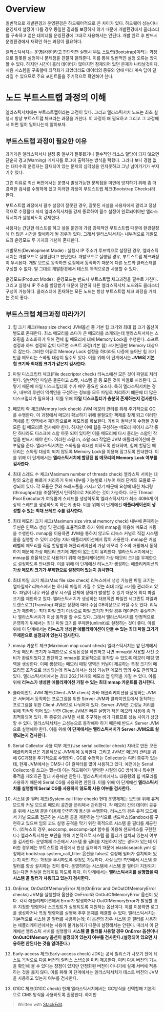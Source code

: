 # Overview

일반적으로 개발환경과 운영환경은 하드웨어적으로 큰 차이가 있다. 하드웨어 성능이나 운영체제 설정이 다를 경우 동일한 결과를 보장하지 않기 때문에 개발환경에서 클러스터를 구축하고 얻은 데이터를 운영환경에 그대로 사용해서는 안된다. 개발 완료 후 반드시 운영환경에서 재확인 하는 과정이 필요하다. 

엘라스틱서치는 운영환경이라고 판단되면 실행시 부트 스트랩(Bootstrap)이라는 과정으로 잘못된 설정이나 문제점을 친절히 알려준다. 이를 통해 일반적인 설정 오류는 방지할 수 있다. 하지만 시간이 흘러 데이터가 많아지면 잠재되어 있던 문제가 나타날것이다. 처음 시스템을 구축할때 최적화가 되었더라도 데이터의 종류와 양에 따라 계속 답이 달라질 수 있으므로 주요 포인트들을 주기적으로 확인해야 한다. 

# 노드 부트스트랩 과정의 이해

엘라스틱서치에는 부트스트랩이라는 과정이 있다. 그리고 엘라스틱서치 노드는 최초 실행시 항상 부트스트랩 체크라는 과정을 거친다. 이 과정이 왜 필요하고 그리고 그 과정에서 어떤 일이 일어나는지 알아보자.

## 부트스트랩 과정이 필요한 이유

과거게은 엘라스틱서치 설정 중 일부가 잘못됬거나 필수적인 리소스 할당이 되지 않으면 단순히 경고(Warning) 메세지를 로그에 출력하는 방식을 택했다. 그러다 보니 경험 없는 대다수의 운영자는 잠재되어 있는 문제의 심각성을 인지못하고 그냥 넘어가기가 부지기수 였다. 

그런 이유로 최신 버전에서는 운영시 발생가능한 문제점을 미연에 방지하기 위해 좀 더 강력한 검사를 수행하게 됬고 이러한 과정이 부트스트랩 체크(Bootstrap Checks)라 한다. 

부트스트랩 과정에서 필수 설정이 잘못된 경우, 잘못된 사실을 사용자에게 알리고 정상적으로 수정될때 까지 엘라스틱서치를 강제 종료하여 필수 설정이 완료되어야만 엘라스틱서치가 실행되도록 강제한다. 

사용자는 간단한 테스트를 하고 싶을 뿐인데 가끔 강제적인 부트스트랩 때문에 환경설정에 더 많은 시간을 할애하게 될 경우가 있다. 그래서 엘라스틱서치는 내부적으로 개발모드와 운영모드 두 가지의 개념이 존재한다. 

개발모드(Development Mode)
: 실행시 IP 주소가 루프백으로 설정된 경우, 엘라스틱서치는 개발모드로 실행된다고 판단한다. 개발모드로 실행될 경우, 부트스트랩 체크과정이 무시된다. 개발 모드로 동작하면 로컬에서 동작하기 때문에 다른 노드와 클러스터를 구성할 수 없다. 말 그대로 개발환경에서 테스트 목적으로만 사용할 수 있다.

운영모드(Product Mode)
: 운영모드는 반드시 부트스트랩 체크과정을 필수로 거친다. 그리고 실행시 IP 주소를 할당받기 때문에 당연히 다른 엘라스틱서치 노드와도 클러스터 구성이 가능하다. 클러스터에 존재하는 모든 노드는 항상 부트스트랩 체크 과정을 거치는 것이 좋다.


## 부트스크랩 체크과정 따라가기

1. 힙 크기 체크(Heap size check)
JVM옵션 중 기본 힙 크기와 최대 힙 크기 옵션이 별도로 존재한다. 최소 메모리를 쓰다가 큰 메모리를 쓰게되는데 엘라스틱서치는 스와핑을 최소화하기 위해 전체 힙 메모리에 대해 Memory Lock을 수행한다. 소프트 설정과 하드 설정의 값이 다르면 소프트 과정(기본 힙) 크기만큼만 Memory 대상으로 잡는다. 그러한 이유로 Memory Lock 설정을 하더라도 나증에 늘어난 힙 크기만큼 메모리는 스와핑 대상이 될수도 있다. 이를 위해 이 단계에서는 **JVM의 기본 힙 크기와 최대힙 크기가 같은지 검사한다.**

2. 파일 디스크립터 체크(File descriptor check)
리눅스에선 모든 것이 파일로 처리된다.  일반적인 파일은 물론이고 소켓, 시스템 콜 등 모든 것이 파일로 처리된다. 그렇기 때문에 파일 디스크립터의 수가 매우 중요한 요소다. 특히 엘라스틱서치는 경우, 내부의 루씬이 역색인을 구성하는 정보를 모두 파일로 처리하기 떄문에 더 많은 디스크립터가 필요하다. 이를 위해 **파일 디스크립터가 충분히 존재하는지 검사한다.**

3. 메모리 락 체크(Memory lock check)
JVM 메모리 관리를 위해 주기적으로 GC를 수행한다. 이 과정에서 메모리 확보하기 위해 불필요한 객체를 찾게 되고 이러한 객체를 힙 영역에서 제거함으로써 메모리를 확보한다. 가비지 컬렉션이 수행될 경우 모든 힙 메모리르 검사해야 한다. 하지만 이때 힙을 구성하는 메모리 페이지 조각 중 단 하나라도 디스크에 스왑 아웃 되어 있다면 이를 메모리에 다시 올리는 스왑인 작업을 반드시 해야 한다. 이러한 스왑 in, 스왑 out 작업은 JVM 애플리케이션에 큰 부담을 준다. 엘라스틱서치는 스와핑을 최대한 피하도록 안내하며, 힙에 할당된 메모리는 스와핑 대상이 되지 않도록 Memory Lock을 이용해 잠그도록 안내한다. 이를 위해 이 단계에서는 **엘라스틱서치에 할당된 힙 메모리의 Memory Lock 여부를 검사한다.** 

4. 최대 스레드 수 체크(Maximum number of threads check)
엘라스틱 서치는 대량의 요청을 빠르게 처리하기 위해 내부를 기능별로 나누어 여러 단계의 모듈로 구성되어 있다. 각 모듈은 큐와 쓰레드풀을 가지고 있기 때문에 요청에 대한 처리량(throughput)을 조절하면서 탄력적으로 처리하는 것이 가능하다. 모든 Thread Pool Executor가 여유롭게 스레드를 생성하도록 엘라스틱서치가 최소 4096개 이상의 스레드를 생성하도록 하는게 좋다. 이를 위해 이 단계에선 **애플리케이션이 생성할 수 있는 최대 쓰레드 수를 검사한다.** 

5. 최대 메모리 크기 체크(Maximum size virtual memory check)
내부에 존재하는 루씬은 인덱스 생성 및 관리를 효율적으로 하기 위해 mmap을 이용해 메모리 매핑을 수행한다. mmap을 이용하면 JVM을 통하지 않고도 리눅스 커널로 직접 시스템 콜을 실행할 수 있어 고성능 자바 애플리케이션에서 많이 사용한다. mmap은 커널 레벨의 메모리를 직접 할당받아 애플리케이션의 가상 메모리 주소의 매핑해서 동작하기 때문에 가상 메모리 크기에 제한이 없는것이 유리한다. 엘라스틱서치에서는 mmap를 효율적으로 사용하기 위해 애플리케이션의 가상 메모리 크기를 무제한으로 설정하도록 안내한다. 이를 위해 이 단계에선 리눅스가 생성하는 애플리케이션의 **가상 메모리 크기가 무제한으로 설정되어 있는지 검사한다.** 

6. 최대 파일 크기 체크(Max file size check)
리눅스에서 생성 가능한 파일 크기는 얼마일까? 리눅스에서는 하나의 파일이 가질 수 있는 최대 파일 크기를 관리하고 있다. 파일이 너무 커질 경우 시스템 전체에 장애가 발생할 수 있기 때문에 최디 파일 크기를 제한하고 있다. 엘라스틱서치가 생성하는 대표적인 파일인 세그먼트 파일과 트랜스로그(Translog) 파일은 상황에 따라 수십  GB이상으로 커질 수도 있다. 리눅스가 제한하는 최대 파일 크기 이상으로 파일 크기가 커질 경우 데이터가 유실되거나 엘라스틱서치가 이상 동작을 할 수도 있다. 그래서 엘라스틱서치를 안정적으로 운영하기 위해서는 최대 파일 크기를 무제한(unlimit)로 설정하는 것이 좋다. 이를 위해 이 단계에서는 **리눅스가 생성한 애플리케이션이 만들 수 있는 최대 파일 크기가 무제한으로 설정되어 있는지 검사한다.** 

7. mmap 카운트 체크(Maximum map count check)
엘라스틱서치는 앞 단계에서 가상 메모리 크기가 무제한으로 설정된것을 확인하고 나면 mmap을 사용할 사전 준비가 완료되었다고 판단하고 mmap를 효율적으로 동작할 수 있도록 메모리 매핑 영역을 생성한다. 이때 생성되는 메모리 매핑 영역은 커널이 제공하는 특정 크기의 메모리맵 조각으로 생성되는데 리눅스에서는 생성 가능한 메모리 맵의 수도 관리하고 있다. 엘라스틱서치에서는 최대 262,114개의 메모리 맵 영역을 가질 수 있다. 이를 위해 **리눅스가 생성한 애플리케이션 가질 수 있는 최대 mmap 카운트를 검사한다.** 

8. 클라이언트 JVM 체크(Client JVM check)
자바 애플리케이션을 실행하는 JVM은 서버에서 동작하는 프로그램을 위한 Server JVM과 클라이언트에서 동작하는 프로그램을 위한 Client JVM으로 나뉘어져 있다. Server JVM은 고성능 처리를 위해 최적화 되어 있는 반면 Client JVM은 빠른 실행과 적은 메모리 사용에 좀 더 최적화되어 있다. 두 종류의 JVM은 서로 추구하는 바가 다르므로 성능 차이가 상당할 수 있다. 엘라스틱서치는 고성능으로 동작해야 하기 때문에 반드시 Server JVM으로 실행해야 한다. 이를 위해 **이 단계에서는 엘라스틱서치가 Server JVM으로 실행되는지 검사한다.** 

9. Serial Collector 사용 여부 체크(Use serial collector check)
자바로 만든 모든 애플리케이션은 기본적으로 JVM위에 동작한다. 그리고 JVM은 메모리 관리를 위해 GC과정을 주기적으로 수행한다. GC를 수행하는 Collector는 여러 종류가 있는데, 현재 JVM에서는 CMS나 G1 컬렉터를 많이 사용하고 있다. 예전에는 Serial Collector를 쓰고는 했는데 이는 하드웨어가 열악한 시절의 GC 방식이나 특수한 목적을 제외하곤 절대 사용해선 안된다. 엘라스틱서치에서느 대용량의 힙 메모리를 사용하기 때문에 Serial CG를 사용하면 안된다. 이를 위해 이 단계에선 **엘라스틱서치를 실행할때 Serial CG를 사용하지 않도록 사용 여부를 검사한다.** 

10. 시스템 콜 필터 체크(System call filter check)
현대 운영체제는 보안을 위해 유저 모드와 커널 모드로 메모리 공간을 분리해서 관리한다. 각 메모리 간의 데이터 공유를 위해 시스템 콜을 이용해 안전하게 통신을 수행한다. 리눅스의 경우 유저 모드에서 커널 모드로 접근하는 시스템 콜을 제한하는 방식으로 샌드박스(Sandbox)를 구현하고 있으며 임의 코드 실행 공격을 막기 위한 목적으로 시스템 콜 필터를 제공한다. (리눅스의 경우, seccomp, seccomp-bpf 함수를 이용해 샌드박스를 구현한다.) 엘라스틱서치는 보안을 위해 기본적으로 시스템 콜 필터가 설치되 있는지 여부를 검사한다. 운영체제 수준에서 시스템 콜 필터를 지원하지 않는 경우가 있는데 이러한 경우에는 부트스트랩 과정에서 한상 실패하기 때문에 elasticsearch.yml 설정에서 bootstrap.system_call_filter 옵션을 false로 설정해 필터가 설치되어 있는지 확인 하는 과정을 무시하도록 설정도 가능하다. 사실 보안 측면에서 시스템 콜 필터를 항상 설치하는 것이 좋다. 운영하려는 시스템에 시스템 콜 필터가 지원되지 않는다면 커널을 업데이트 하도록 하자. 이 단계에서는 **엘라스틱서치를 실행했을 때 시스템 콜 필터가 사용되고 있는지 검사한다.** 

11. OnError, OnOutOfMemoryError 체크(OnError and OnOutOfMemoryError checks)
JVM을 실행할때 옵션중 OnError와 OnOutOfMemoryError 옵션이 있다. 각각 애플리케이션에서 Error가 발생하거나 OutOfMemoryError가 발생할 경우 지정한 명령어나 스크립트가 실행되도록 지원하는 옵션이다. 이를 이용하면 로그를 생성하거나 특정 명령어를 실행해 추후 문제를 해결할 수 있다. 엘라스틱서치는 기본적으로 시스템 콜 필터를 사용하는데, 이 옵션의 경우 시스템 콜 필터를 사용하는 애플리케이션에서는 사용이 불가능하기 때문에 설정해서는 안된다. 따라서 이 단계에선 엘라스틱 서치를 실행할때 **시스템 콜 필터를 사용할 경우 OnError 옵션이나 OnOutOfMemory 옵션이 설정되어 있는지 여부를 검사한다.(설정되어 있으면 사용하면 안된다는 것을 알려준다.)** 

12. Early-access 체크(Early-access check)
JDK는 공식 릴리스가 나오기 전에 테스트 목적으로 다음 버전의 릴리스 스냅숏을 미리 제공한다. 미리 다음 버전의 기능을 확인해 볼 수 있다는 장점이 있지만 안정화된 버전이 아니기에 실제 서버에 적용하는 것을 옳지 않다. 이를 위해 이 단계에서는 엘라스틱서치가 테스트 버전의 JVM을 사용하고 있는지 여부를 검사한다. 

13. G1GC 체크(G1GC check)
현재 엘라스틱서치에서는 GC방식을 선택할때 기본적으로 CMS 방식을 사용하도록 권장한다. 하지만 

> Written with [StackEdit](https://stackedit.io/).
<!--stackedit_data:
eyJoaXN0b3J5IjpbLTExMTA0MjkxMSwxMDk1NDE4NTUyLC0xNj
Y2NjMzNjcyLDIzOTAyNzE4MiwtNjg2NjkzNzM4LC0xODU1NjI1
NDIwLDIxMTcyNjUyNjgsLTE0NTIwMTg4MjksLTcxNzQ3NDc0Mi
wtMTM5MDI3NTAxNywxOTQzMzczNDk2LDIwODQ2Mzc3MjQsMTY2
NTE2MTk1MCwtNDQ4MjAxOTgyLDQwMDM5MTQ4OCwtNDExNzY5Nz
Y4LC0xNTc3ODA4ODMxXX0=
-->